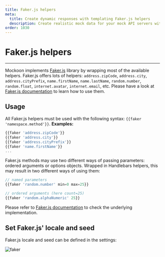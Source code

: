 ```yaml
---
title: Faker.js helpers
meta:
  title: Create dynamic responses with templating Faker.js helpers
  description: Create realistic mock data for your mock API servers with Mockoon's templating system including Faker.js
order: 1030
---
```


# Faker.js helpers

---

Mockoon implements [Faker.js](https://fakerjs.dev/) library by wrapping most of the available helpers.
Faker.js offers lots of helpers: `address.zipCode`, `address.city`, `address.cityPrefix`, `name.firstName`, `name.lastName`, `random.number`, `random.float`, `internet.avatar`, `internet.email`, etc. Please have a look at [Faker.js documentation](https://fakerjs.dev/) to learn how to use them.

## Usage

All Faker.js helpers must be used with the following syntax: `{{faker 'namespace.method'}}`.
**Examples:**

```js
{{faker 'address.zipCode'}}
{{faker 'address.city'}}
{{faker 'address.cityPrefix'}}
{{faker 'name.firstName'}}
...
```

Faker.js methods may use two different ways of passing parameters: ordered arguments or options objects. Wrapped in Handlebars helpers, this may result in two different ways of using them:

```js
// named parameters
{{faker 'random.number' min=0 max=25}}

// ordered arguments (here count=25)
{{faker 'random.alphaNumeric' 25}}
```

Please refer to [Faker.js documentation](https://fakerjs.dev/) to check the underlying implementation.

## Set Faker.js' locale and seed

Faker.js locale and seed can be defined in the settings:

![faker](/images/docs/settings-faker.png)
